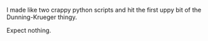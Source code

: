 I made like two crappy python scripts and hit the first uppy bit of the Dunning-Krueger thingy.

Expect nothing.
